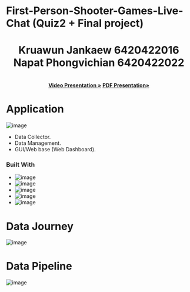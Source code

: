# First-Person-Shooter-Games-Live-Chat (Quiz2 + Final project)

<div align="center">
  <a href="https://github.com/othneildrew/Best-README-Template">
   
  </a>


  <p align="center">
   <h1> Kruawun Jankaew 6420422016 <br />Napat Phongvichian 6420422022 </h1>
    <br />
    <a href="https://www.youtube.com/watch?v=PG9odBcH_8Y"><strong>Video Presentation »</strong></a>
    <a href="https://github.com/gnapat/First-Person-Shooter-Games-Live-Chat/blob/main/DADS5001_FPS_Game_Streaming.pdf"><strong>PDF Presentation»</strong></a>
    <br />
  </p>
</div>

# Application
![image](https://user-images.githubusercontent.com/22583786/212804762-641ddd0b-f0b5-4218-9103-e77cedcbaba3.png)



- Data Collector.
- Data Management.
- GUI/Web base (Web Dashboard).


### Built With

*  ![image](https://user-images.githubusercontent.com/22583786/212804400-654f8223-6aa5-42be-91c1-42729156d399.png)
* ![image](https://user-images.githubusercontent.com/22583786/212804423-93cbc244-d456-474d-bf3a-3a639ebe3957.png)
* ![image](https://user-images.githubusercontent.com/22583786/212804445-bbf1d614-dd38-4dc9-9b30-295e5550cfdf.png)
* ![image](https://user-images.githubusercontent.com/22583786/212804462-346dcaff-8fdb-4ca7-9eb8-9578926ef6d3.png)
* ![image](https://user-images.githubusercontent.com/22583786/212804478-7e86d258-43e5-4ec3-ac6e-aab09ab596e0.png)

# Data Journey
![image](https://user-images.githubusercontent.com/22583786/212806376-a32ce8fc-78c9-4ba6-b0e9-fe69196e6a0f.png)

# Data Pipeline
![image](https://user-images.githubusercontent.com/22583786/212806465-cce1d748-d1ec-40f4-a749-07c37fb1607e.png)
